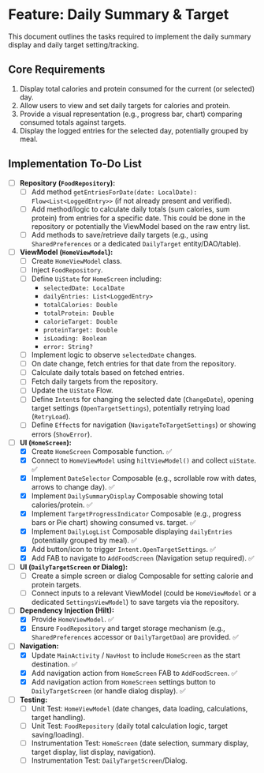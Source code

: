 # Feature: Daily Summary & Target

This document outlines the tasks required to implement the daily summary display and daily target setting/tracking.

## Core Requirements

1.  Display total calories and protein consumed for the current (or selected) day.
2.  Allow users to view and set daily targets for calories and protein.
3.  Provide a visual representation (e.g., progress bar, chart) comparing consumed totals against targets.
4.  Display the logged entries for the selected day, potentially grouped by meal.

## Implementation To-Do List

-   [ ] **Repository (`FoodRepository`):**
    -   [ ] Add method `getEntriesForDate(date: LocalDate): Flow<List<LoggedEntry>>` (if not already present and verified).
    -   [ ] Add method/logic to calculate daily totals (sum calories, sum protein) from entries for a specific date. This could be done in the repository or potentially the ViewModel based on the raw entry list.
    -   [ ] Add methods to save/retrieve daily targets (e.g., using `SharedPreferences` or a dedicated `DailyTarget` entity/DAO/table).
-   [ ] **ViewModel (`HomeViewModel`):**
    -   [ ] Create `HomeViewModel` class.
    -   [ ] Inject `FoodRepository`.
    -   [ ] Define `UiState` for `HomeScreen` including:
        -   `selectedDate: LocalDate`
        -   `dailyEntries: List<LoggedEntry>`
        -   `totalCalories: Double`
        -   `totalProtein: Double`
        -   `calorieTarget: Double`
        -   `proteinTarget: Double`
        -   `isLoading: Boolean`
        -   `error: String?`
    -   [ ] Implement logic to observe `selectedDate` changes.
    -   [ ] On date change, fetch entries for that date from the repository.
    -   [ ] Calculate daily totals based on fetched entries.
    -   [ ] Fetch daily targets from the repository.
    -   [ ] Update the `UiState` Flow.
    -   [ ] Define `Intent`s for changing the selected date (`ChangeDate`), opening target settings (`OpenTargetSettings`), potentially retrying load (`RetryLoad`).
    -   [ ] Define `Effect`s for navigation (`NavigateToTargetSettings`) or showing errors (`ShowError`).
-   [ ] **UI (`HomeScreen`):**
    -   [x] Create `HomeScreen` Composable function. ✅
    -   [x] Connect to `HomeViewModel` using `hiltViewModel()` and collect `uiState`. ✅
    -   [x] Implement `DateSelector` Composable (e.g., scrollable row with dates, arrows to change day). ✅
    -   [x] Implement `DailySummaryDisplay` Composable showing total calories/protein. ✅
    -   [x] Implement `TargetProgressIndicator` Composable (e.g., progress bars or Pie chart) showing consumed vs. target. ✅
    -   [x] Implement `DailyLogList` Composable displaying `dailyEntries` (potentially grouped by meal). ✅
    -   [x] Add button/icon to trigger `Intent.OpenTargetSettings`. ✅
    -   [x] Add FAB to navigate to `AddFoodScreen` (Navigation setup required). ✅
-   [ ] **UI (`DailyTargetScreen` or Dialog):**
    -   [ ] Create a simple screen or dialog Composable for setting calorie and protein targets.
    -   [ ] Connect inputs to a relevant ViewModel (could be `HomeViewModel` or a dedicated `SettingsViewModel`) to save targets via the repository.
-   [ ] **Dependency Injection (Hilt):**
    -   [x] Provide `HomeViewModel`. ✅
    -   [x] Ensure `FoodRepository` and target storage mechanism (e.g., `SharedPreferences` accessor or `DailyTargetDao`) are provided. ✅
-   [ ] **Navigation:**
    -   [x] Update `MainActivity` / `NavHost` to include `HomeScreen` as the start destination. ✅
    -   [x] Add navigation action from `HomeScreen` FAB to `AddFoodScreen`. ✅
    -   [x] Add navigation action from `HomeScreen` settings button to `DailyTargetScreen` (or handle dialog display). ✅
-   [ ] **Testing:**
    -   [ ] Unit Test: `HomeViewModel` (date changes, data loading, calculations, target handling).
    -   [ ] Unit Test: `FoodRepository` (daily total calculation logic, target saving/loading).
    -   [ ] Instrumentation Test: `HomeScreen` (date selection, summary display, target display, list display, navigation).
    -   [ ] Instrumentation Test: `DailyTargetScreen`/Dialog. 